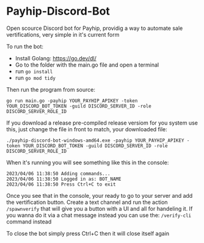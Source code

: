 # Payhip-Discord-Bot
Open scource Discord bot for Payhip, providig a way to automate sale vertifications, very simple in it's current form

To run the bot:
 - Install Golang: https://go.dev/dl/
 - Go to the folder with the main.go file and open a terminal
 - run ```go install```
 - run ```go mod tidy```

Then run the program from source:

```go run main.go -payhip YOUR_PAYHIP_APIKEY -token YOUR_DISCORD_BOT_TOKEN -guild DISCORD_SERVER_ID -role DISCORD_SERVER_ROLE_ID```

If you download a release pre-compiled release versiom for you system use this, just change the file in front to match, your downloaded file:

```./payhip-discord-bot-windows-amd64.exe -payhip YOUR_PAYHIP_APIKEY -token YOUR_DISCORD_BOT_TOKEN -guild DISCORD_SERVER_ID -role DISCORD_SERVER_ROLE_ID```

When it's running you will see something like this in the console:

```
2023/04/06 11:38:50 Adding commands...
2023/04/06 11:38:50 Logged in as: BOT_NAME
2023/04/06 11:38:50 Press Ctrl+C to exit
```

Once you see that in the console, your ready to go to your server and add the vertification button.
Create a text channel and run the action ```/spawnverify``` that will give you a button with a UI and all for handeling it.
If you wanna do it via a chat message instead you can use the: ```/verify-cli``` command instead

To close the bot simply press Ctrl+C then it will close itself again
